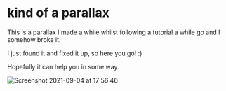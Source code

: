 <h1>kind of a parallax</h1>

This is a parallax I made a while whilst following a tutorial a while go and I somehow broke it.

I just found it and fixed it up, so here you go! :) 

Hopefully it can help you in some way.

![Screenshot 2021-09-04 at 17 56 46](https://user-images.githubusercontent.com/77097223/132102537-dc22e1f1-c0e6-4b61-a5b7-90c13e0addb7.png)

